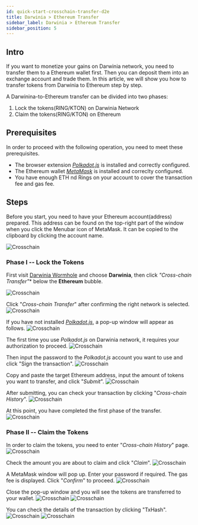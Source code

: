 ```yaml
---
id: quick-start-crosschain-transfer-d2e
title: Darwinia > Ethereum Transfer
sidebar_label: Darwinia > Ethereum Transfer
sidebar_position: 5
---
```


## Intro

If you want to monetize your gains on Darwinia network, you need to transfer them to a Ethereum wallet first. Then you can deposit them into an exchange account and trade them. In this article, we will show you how to transfer tokens from Darwinia to Ethereum step by step.

A Darwinina-to-Ethereum transfer can be divided into two phases:
1. Lock the tokens(RING/KTON) on Darwinia Network
2. Claim the tokens(RING/KTON) on Ethereum

## Prerequisites
In order to proceed with the following operation, you need to meet these prerequisites.

- The browser extension [*Polkadot.js*](./quick-start-account.md) is installed and correctly configured. 
- The Ethereum wallet [*MetaMask*](https://chrome.google.com/webstore/detail/metamask/nkbihfbeogaeaoehlefnkodbefgpgknn) is installed and correclty configured. 
- You have enough ETH nd Rings on your account to cover the transaction fee and gas fee.

## Steps

Before you start, you need to have your Ethereum account(address) prepared. This address can be found on the top-right part of the window when you click the Menubar icon of MetaMask. It can be copied to the clipboard by clicking the account name.

![Crosschain](../assets/quick_start/darwinia-crosschain-transfer-d2e-00-address.png)


### Phase I -- Lock the Tokens

First visit [Darwinia Wormhole](https://wormhole.darwinia.network/) and choose **Darwinia**, then click *"Cross-chain Transfer"** below the **Ethereum** bubble.

![Crosschain](../assets/quick_start/darwinia-crosschain-transfer-d2e-01.png)

Click "*Cross-chain Transfer*" after confirming the right network is selected.
![Crosschain](../assets/quick_start/darwinia-crosschain-transfer-d2e-02.png)

If you have not installed [*Polkadot.js*](./quick-start-account.md), a pop-up window will appear as follows.
![Crosschain](../assets/quick_start/darwinia-crosschain-transfer-d2e-02-01-polkadot-missing.png)

The first time you use *Polkadot.js* on Darwinia network, it requires your authorization to proceed.
![Crosschain](../assets/quick_start/darwinia-crosschain-transfer-d2e-02-02-polkadot-auth.png)

Then input the password to the *Polkadot.js* account you want to use and click "Sign the transaction".
![Crosschain](../assets/quick_start/darwinia-crosschain-transfer-d2e-03-01-polkadot-sign.png)

Copy and paste the target Ethereum address, input the amount of tokens you want to transfer, and click "*Submit*".
![Crosschain](../assets/quick_start/darwinia-crosschain-transfer-d2e-03.png)

After submitting, you can check your transaction by clicking "*Cross-chain History*".
![Crosschain](../assets/quick_start/darwinia-crosschain-transfer-d2e-04.png)

At this point, you have completed the first phase of the transfer.
![Crosschain](../assets/quick_start/darwinia-crosschain-transfer-d2e-05.png)

### Phase II -- Claim the Tokens

In order to claim the tokens, you need to enter "*Cross-chain History*" page.
![Crosschain](../assets/quick_start/darwinia-crosschain-transfer-d2e-06.png)

Check the amount you are about to claim and click "*Claim*".
![Crosschain](../assets/quick_start/darwinia-crosschain-transfer-d2e-07.png)

A MetaMask window will pop up. Enter your password if required. The gas fee is displayed. Click "*Confirm*" to proceed.
![Crosschain](../assets/quick_start/darwinia-crosschain-transfer-d2e-07-01-confirm.png)

Close the pop-up window and you will see the tokens are transferred to your wallet.
![Crosschain](../assets/quick_start/darwinia-crosschain-transfer-d2e-07-02-close.png)
![Crosschain](../assets/quick_start/darwinia-crosschain-transfer-d2e-08-success.png)

You can check the details of the transaction by clicking "TxHash".
![Crosschain](../assets/quick_start/darwinia-crosschain-transfer-d2e-09.png)
![Crosschain](../assets/quick_start/darwinia-crosschain-transfer-d2e-10.png)

